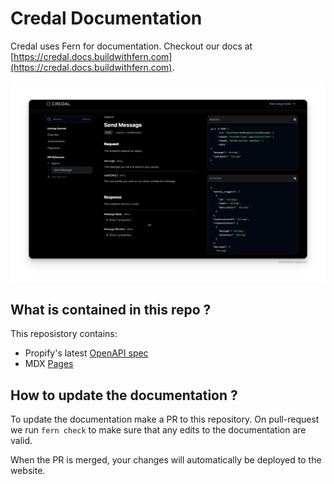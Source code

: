 # Credal Documentation

Credal uses Fern for documentation. Checkout our docs at [https://credal.docs.buildwithfern.com](https://credal.docs.buildwithfern.com).

![Preview](./preview.png)

## What is contained in this repo ?

This reposistory contains:

- Propify's latest [OpenAPI spec](./fern/openapi/openapi.yml)
- MDX [Pages](./fern/docs/pages/)

## How to update the documentation ?

To update the documentation make a PR to this
repository. On pull-request we run `fern check`
to make sure that any edits to the documentation
are valid.

When the PR is merged, your changes will
automatically be deployed to the website.

